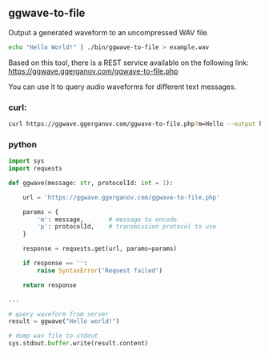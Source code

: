 ## ggwave-to-file

Output a generated waveform to an uncompressed WAV file.

```bash
echo "Hello World!" | ./bin/ggwave-to-file > example.wav
```

Based on this tool, there is a REST service available on the following link: https://ggwave.ggerganov.com/ggwave-to-file.php

You can use it to query audio waveforms for different text messages.

### curl:

```bash
curl https://ggwave.ggerganov.com/ggwave-to-file.php?m=Hello --output hello.wav
```

### python

```python
import sys
import requests

def ggwave(message: str, protocolId: int = 1):

    url = 'https://ggwave.ggerganov.com/ggwave-to-file.php'

    params = {
        'm': message,       # message to encode
        'p': protocolId,    # transmission protocol to use
    }

    response = requests.get(url, params=params)

    if response == '':
        raise SyntaxError('Request failed')

    return response

...

# query waveform from server
result = ggwave("Hello world!")

# dump wav file to stdout
sys.stdout.buffer.write(result.content)

```
